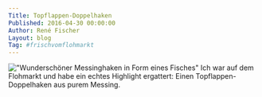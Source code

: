 ```yaml
---
Title: Topflappen-Doppelhaken
Published: 2016-04-30 00:00:00
Author: René Fischer
Layout: blog
Tag: #frischvomflohmarkt
---
```

!["Wunderschöner Messinghaken in Form eines Fisches"](2016-04-30-18-23-59.jpg)
Ich war auf dem Flohmarkt und habe ein echtes Highlight ergattert: Einen Topflappen-Doppelhaken aus purem Messing.
